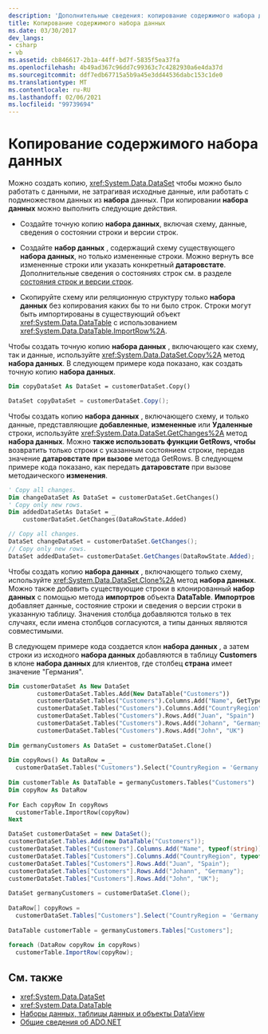 ```yaml
---
description: 'Дополнительные сведения: копирование содержимого набора данных'
title: Копирование содержимого набора данных
ms.date: 03/30/2017
dev_langs:
- csharp
- vb
ms.assetid: cb846617-2b1a-44ff-bd7f-5835f5ea37fa
ms.openlocfilehash: 4b49ad367c96dd7c99363c7c4282930a6e4da37d
ms.sourcegitcommit: ddf7edb67715a5b9a45e3dd44536dabc153c1de0
ms.translationtype: MT
ms.contentlocale: ru-RU
ms.lasthandoff: 02/06/2021
ms.locfileid: "99739694"
---
```

# <a name="copying-dataset-contents"></a>Копирование содержимого набора данных

Можно создать копию, <xref:System.Data.DataSet> чтобы можно было работать с данными, не затрагивая исходные данные, или работать с подмножеством данных из **набора** данных. При копировании **набора данных** можно выполнить следующие действия.  
  
- Создайте точную копию **набора данных**, включая схему, данные, сведения о состоянии строки и версии строк.  
  
- Создайте **набор данных** , содержащий схему существующего **набора данных**, но только измененные строки. Можно вернуть все измененные строки или указать конкретный **датаровстате**. Дополнительные сведения о состояниях строк см. в разделе [состояния строк и версии строк](row-states-and-row-versions.md).  
  
- Скопируйте схему или реляционную структуру только **набора данных** без копирования каких бы то ни было строк. Строки могут быть импортированы в существующий объект <xref:System.Data.DataTable> с использованием <xref:System.Data.DataTable.ImportRow%2A>.  
  
 Чтобы создать точную копию **набора данных** , включающего как схему, так и данные, используйте <xref:System.Data.DataSet.Copy%2A> метод **набора данных**. В следующем примере кода показано, как создать точную копию **набора данных**.  
  
```vb  
Dim copyDataSet As DataSet = customerDataSet.Copy()  
```  
  
```csharp  
DataSet copyDataSet = customerDataSet.Copy();  
```  
  
 Чтобы создать копию **набора данных** , включающего схему, и только данные, представляющие **добавленные**, **измененные** или **Удаленные** строки, используйте <xref:System.Data.DataSet.GetChanges%2A> метод **набора данных**. Можно **также использовать функции GetRows, чтобы** возвратить только строки с указанным состоянием строки, передав значение **датаровстате** **при вызове** метода GetRows. В следующем примере кода показано, как передать **датаровстате** при вызове методаического **изменения**.  
  
```vb  
' Copy all changes.  
Dim changeDataSet As DataSet = customerDataSet.GetChanges()  
' Copy only new rows.  
Dim addedDataSetAs DataSet = _  
    customerDataSet.GetChanges(DataRowState.Added)  
```  
  
```csharp  
// Copy all changes.  
DataSet changeDataSet = customerDataSet.GetChanges();  
// Copy only new rows.  
DataSet addedDataSet= customerDataSet.GetChanges(DataRowState.Added);  
```  
  
 Чтобы создать копию **набора данных** , включающего только схему, используйте <xref:System.Data.DataSet.Clone%2A> метод **набора данных**. Можно также добавить существующие строки в клонированный **набор данных** с помощью метода **импортров** объекта **DataTable**. **Импортров** добавляет данные, состояние строки и сведения о версии строки в указанную таблицу. Значения столбца добавляются только в тех случаях, если имена столбцов согласуются, а типы данных являются совместимыми.  
  
 В следующем примере кода создается клон **набора данных** , а затем строки из исходного **набора данных** добавляются в таблицу **Customers** в клоне **набора данных** для клиентов, где столбец **страна** имеет значение "Германия".  
  
```vb  
Dim customerDataSet As New DataSet  
        customerDataSet.Tables.Add(New DataTable("Customers"))  
        customerDataSet.Tables("Customers").Columns.Add("Name", GetType(String))  
        customerDataSet.Tables("Customers").Columns.Add("CountryRegion", GetType(String))  
        customerDataSet.Tables("Customers").Rows.Add("Juan", "Spain")  
        customerDataSet.Tables("Customers").Rows.Add("Johann", "Germany")  
        customerDataSet.Tables("Customers").Rows.Add("John", "UK")  
  
Dim germanyCustomers As DataSet = customerDataSet.Clone()  
  
Dim copyRows() As DataRow = _  
  customerDataSet.Tables("Customers").Select("CountryRegion = 'Germany'")  
  
Dim customerTable As DataTable = germanyCustomers.Tables("Customers")  
Dim copyRow As DataRow  
  
For Each copyRow In copyRows  
  customerTable.ImportRow(copyRow)  
Next  
```  
  
```csharp  
DataSet customerDataSet = new DataSet();  
customerDataSet.Tables.Add(new DataTable("Customers"));  
customerDataSet.Tables["Customers"].Columns.Add("Name", typeof(string));  
customerDataSet.Tables["Customers"].Columns.Add("CountryRegion", typeof(string));  
customerDataSet.Tables["Customers"].Rows.Add("Juan", "Spain");  
customerDataSet.Tables["Customers"].Rows.Add("Johann", "Germany");  
customerDataSet.Tables["Customers"].Rows.Add("John", "UK");  
  
DataSet germanyCustomers = customerDataSet.Clone();  
  
DataRow[] copyRows =
  customerDataSet.Tables["Customers"].Select("CountryRegion = 'Germany'");  
  
DataTable customerTable = germanyCustomers.Tables["Customers"];  
  
foreach (DataRow copyRow in copyRows)  
  customerTable.ImportRow(copyRow);  
```  
  
## <a name="see-also"></a>См. также

- <xref:System.Data.DataSet>
- <xref:System.Data.DataTable>
- [Наборы данных, таблицы данных и объекты DataView](index.md)
- [Общие сведения об ADO.NET](../ado-net-overview.md)
